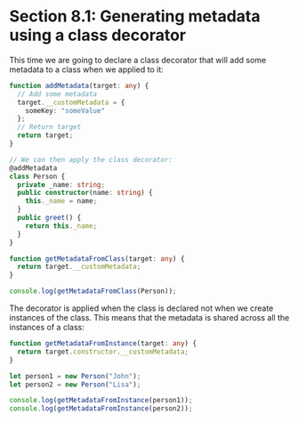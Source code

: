 # Section 8.1: Generating metadata using a class decorator

This time we are going to declare a class decorator that will add some metadata to a class when we 
applied to it:
```ts
function addMetadata(target: any) {
  // Add some metadata
  target.__customMetadata = {
    someKey: "someValue"
  };
  // Return target
  return target;
}

// We can then apply the class decorator:
@addMetadata
class Person {
  private _name: string;
  public constructor(name: string) {
    this._name = name;
  }
  public greet() {
    return this._name;
  }
}

function getMetadataFromClass(target: any) {
  return target.__customMetadata;
}

console.log(getMetadataFromClass(Person));
```

The decorator is applied when the class is declared not when we create instances of the class. This means 
that the metadata is shared across all the instances of a class:
```ts
function getMetadataFromInstance(target: any) {
  return target.constructor.__customMetadata;
}

let person1 = new Person("John");
let person2 = new Person("Lisa");

console.log(getMetadataFromInstance(person1));
console.log(getMetadataFromInstance(person2));
```